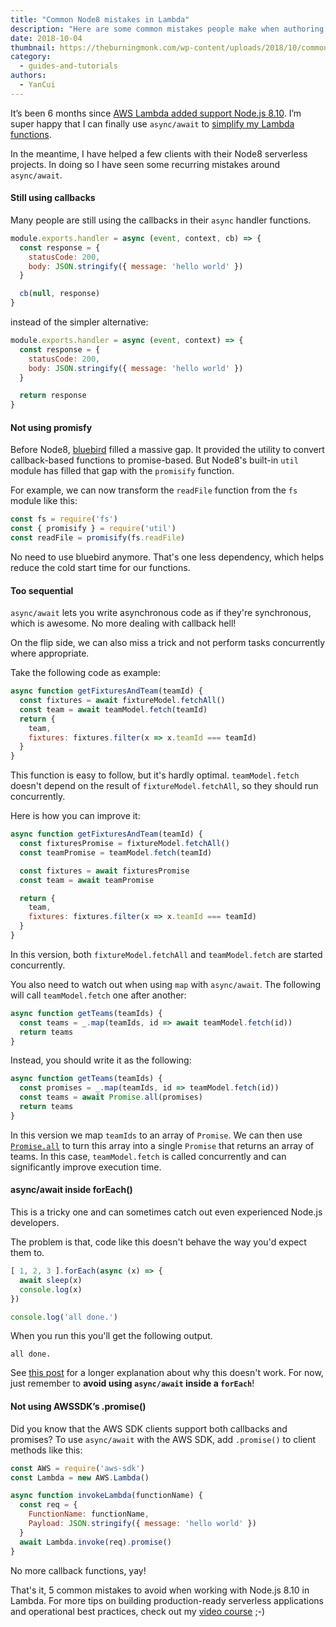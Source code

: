 ```yaml
---
title: "Common Node8 mistakes in Lambda"
description: "Here are some common mistakes people make when authoring Lambda functions with Node.js 8.10."
date: 2018-10-04
thumbnail: https://theburningmonk.com/wp-content/uploads/2018/10/common-node8-mistakes-in-lambda.jpg
category:
  - guides-and-tutorials
authors:
  - YanCui
---
```


It’s been 6 months since [AWS Lambda added support Node.js 8.10](https://aws.amazon.com/blogs/compute/node-js-8-10-runtime-now-available-in-aws-lambda/).  I’m super happy that I can finally use `async/await` to [simplify my Lambda functions](https://serverless.com/blog/aws-lambda-node-8-support-what-changes-serverless-developers/). 

In the meantime, I have helped a few clients with their Node8 serverless projects. In doing so I have seen some recurring mistakes around `async/await`.

#### Still using callbacks

Many people are still using the callbacks in their `async` handler functions.

```javascript
module.exports.handler = async (event, context, cb) => {
  const response = {
    statusCode: 200,
    body: JSON.stringify({ message: 'hello world' })
  }

  cb(null, response)
}
```

instead of the simpler alternative:

```javascript
module.exports.handler = async (event, context) => {
  const response = {
    statusCode: 200,
    body: JSON.stringify({ message: 'hello world' })
  }

  return response
}
```

#### Not using promisfy

Before Node8, [bluebird](http://bluebirdjs.com/docs/getting-started.html) filled a massive gap. It provided the utility to convert callback-based functions to promise-based. But Node8's built-in `util` module has filled that gap with the `promisify` function.

For example, we can now transform the `readFile` function from the `fs` module like this:

```javascript
const fs = require('fs')
const { promisify } = require('util')
const readFile = promisify(fs.readFile)
```

No need to use bluebird anymore. That's one less dependency, which helps reduce the cold start time for our functions.

#### Too sequential

`async/await` lets you write asynchronous code as if they're synchronous, which is awesome. No more dealing with callback hell!

On the flip side, we can also miss a trick and not perform tasks concurrently where appropriate.

Take the following code as example:

```javascript
async function getFixturesAndTeam(teamId) {
  const fixtures = await fixtureModel.fetchAll()
  const team = await teamModel.fetch(teamId)
  return {
    team,
    fixtures: fixtures.filter(x => x.teamId === teamId)
  }
}
```

This function is easy to follow, but it's hardly optimal. `teamModel.fetch` doesn't depend on the result of `fixtureModel.fetchAll`, so they should run concurrently. 

Here is how you can improve it:

```javascript
async function getFixturesAndTeam(teamId) {
  const fixturesPromise = fixtureModel.fetchAll()
  const teamPromise = teamModel.fetch(teamId)

  const fixtures = await fixturesPromise
  const team = await teamPromise

  return {
    team,
    fixtures: fixtures.filter(x => x.teamId === teamId)
  }
}
```

In this version, both `fixtureModel.fetchAll` and `teamModel.fetch` are started concurrently.

You also need to watch out when using `map` with `async/await`. The following will call `teamModel.fetch` one after another:

```javascript
async function getTeams(teamIds) {
  const teams = _.map(teamIds, id => await teamModel.fetch(id))
  return teams
}
```

Instead, you should write it as the following:

```javascript
async function getTeams(teamIds) {
  const promises = _.map(teamIds, id => teamModel.fetch(id))
  const teams = await Promise.all(promises)
  return teams
}
```

In this version we map `teamIds` to an array of `Promise`. We can then use [`Promise.all`](https://developer.mozilla.org/en-US/docs/Web/JavaScript/Reference/Global_Objects/Promise/all) to turn this array into a single `Promise` that returns an array of teams. In this case, `teamModel.fetch` is called concurrently and can significantly improve execution time.

#### async/await inside forEach()

This is a tricky one and can sometimes catch out even experienced Node.js developers.

The problem is that, code like this doesn't behave the way you'd expect them to.

```javascript
[ 1, 2, 3 ].forEach(async (x) => {
  await sleep(x)
  console.log(x)
})

console.log('all done.')
```

When you run this you'll get the following output.

```
all done.
```

See [this post](https://codeburst.io/javascript-async-await-with-foreach-b6ba62bbf404) for a longer explanation about why this doesn't work. For now, just remember to **avoid using `async/await` inside a `forEach`**!

#### Not using AWSSDK’s .promise()

Did you know that the AWS SDK clients support both callbacks and promises? To use `async/await` with the AWS SDK, add `.promise()` to client methods like this:

```javascript
const AWS = require('aws-sdk')
const Lambda = new AWS.Lambda()

async function invokeLambda(functionName) {
  const req = {
    FunctionName: functionName,
    Payload: JSON.stringify({ message: 'hello world' })
  }
  await Lambda.invoke(req).promise()
}
```

No more callback functions, yay!

That's it, 5 common mistakes to avoid when working with Node.js 8.10 in Lambda. For more tips on building production-ready serverless applications and operational best practices, check out my [video course](https://bit.ly/production-ready-serverless) ;-)